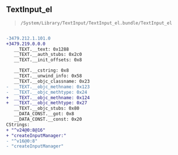 ## TextInput_el

> `/System/Library/TextInput/TextInput_el.bundle/TextInput_el`

```diff

-3479.212.1.101.0
+3479.219.0.0.0
   __TEXT.__text: 0x1288
   __TEXT.__auth_stubs: 0x2c0
   __TEXT.__init_offsets: 0x8

   __TEXT.__cstring: 0x8
   __TEXT.__unwind_info: 0x58
   __TEXT.__objc_classname: 0x23
-  __TEXT.__objc_methname: 0x123
-  __TEXT.__objc_methtype: 0x24
+  __TEXT.__objc_methname: 0x124
+  __TEXT.__objc_methtype: 0x27
   __TEXT.__objc_stubs: 0x80
   __DATA_CONST.__got: 0x8
   __DATA_CONST.__const: 0x20
CStrings:
+ "^v24@0:8@16"
+ "createInputManager:"
- "^v16@0:8"
- "createInputManager"

```
